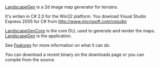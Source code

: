 [LandscapeGen](LandscapeGen.md) is a 2d image map generator for terrains.

It's writen in C# 2.0 for the Win32 platform. You dowload Visual Studio Express 2005 for C# from http://www.microsoft.com/vstudio

[LandscapeGenCore](LandscapeGenCore.md) is the core DLL used to generate and render the maps.
[LandscapeGen](LandscapeGen.md) is the application.

See [Features](Features.md) for more information on what it can do.

You can download a recent binary on the downloads page or you can compile from the source.